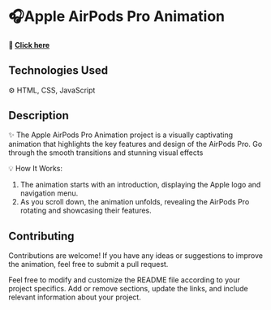 # 🎧Apple AirPods Pro Animation

#### 🔗 [Click here]([https://your-demo-link.com](https://akashb2003.github.io/airpods-animaiton.github.io/))

## Technologies Used

⚙️ HTML, CSS, JavaScript

## Description

✨ The Apple AirPods Pro Animation project is a visually captivating animation that highlights the key features and design of the AirPods Pro. Go through the smooth transitions and stunning visual effects

💡 How It Works:
1. The animation starts with an introduction, displaying the Apple logo and navigation menu.
2. As you scroll down, the animation unfolds, revealing the AirPods Pro rotating and showcasing their features.

## Contributing

Contributions are welcome! If you have any ideas or suggestions to improve the animation, feel free to submit a pull request.

Feel free to modify and customize the README file according to your project specifics. Add or remove sections, update the links, and include relevant information about your project.
